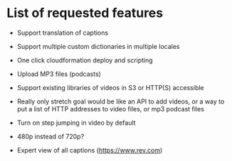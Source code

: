 # List of requested features

- Support translation of captions

- Support multiple custom dictionaries in multiple locales

- One click cloudformation deploy and scripting

- Upload MP3 files (podcasts)

- Support existing libraries of videos in S3 or HTTP(S) accessible

- Really only stretch goal would be like an API to add videos, or a way to put a list of HTTP addresses to video files, or mp3 podcast files

- Turn on step jumping in video by default

- 480p instead of 720p?

- Expert view of all captions (https://www.rev.com)

